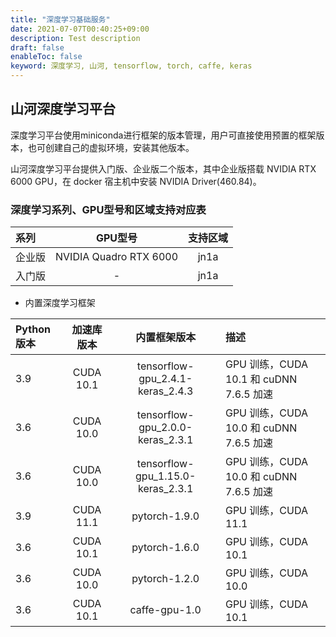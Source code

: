 ```yaml
---
title: "深度学习基础服务"
date: 2021-07-07T00:40:25+09:00
description: Test description
draft: false
enableToc: false
keyword: 深度学习, 山河, tensorflow, torch, caffe, keras
---
```


## 山河深度学习平台
深度学习平台使用miniconda进行框架的版本管理，用户可直接使用预置的框架版本，也可创建自己的虚拟环境，安装其他版本。

山河深度学习平台提供入门版、企业版二个版本，其中企业版搭载 NVIDIA RTX 6000 GPU，在 docker 宿主机中安装 NVIDIA Driver(460.84)。

### <span id="gpu_support_table">深度学习系列、GPU型号和区域支持对应表</span>

|系列	|GPU型号	|支持区域  |
| :-------- | :--------:| :--: |
|企业版|NVIDIA Quadro RTX 6000|jn1a|
|入门版|-|jn1a|

- 内置深度学习框架

| Python 版本	|加速库版本	|内置框架版本	|描述  |
| :-------- | :--------:| :--: | :--|
| 3.9 |CUDA 10.1|tensorflow-gpu_2.4.1-keras_2.4.3|GPU 训练，CUDA 10.1 和 cuDNN 7.6.5 加速|
| 3.6 |CUDA 10.0|tensorflow-gpu_2.0.0-keras_2.3.1|GPU 训练，CUDA 10.0 和 cuDNN 7.6.5 加速|
| 3.6 |CUDA 10.0|tensorflow-gpu_1.15.0-keras_2.3.1|GPU 训练，CUDA 10.0 和 cuDNN 7.6.5 加速|
| 3.9 |CUDA 11.1|pytorch-1.9.0|GPU 训练，CUDA 11.1|
| 3.6 |CUDA 10.1|pytorch-1.6.0|GPU 训练，CUDA 10.1|
| 3.6 |CUDA 10.0|pytorch-1.2.0|GPU 训练，CUDA 10.0|
| 3.6 |CUDA 10.1|caffe-gpu-1.0|GPU 训练，CUDA 10.1|
